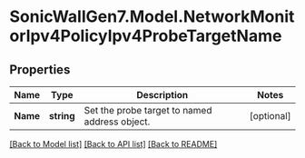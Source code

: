 # SonicWallGen7.Model.NetworkMonitorIpv4PolicyIpv4ProbeTargetName

## Properties

Name | Type | Description | Notes
------------ | ------------- | ------------- | -------------
**Name** | **string** | Set the probe target to named address object. | [optional] 

[[Back to Model list]](../README.md#documentation-for-models) [[Back to API list]](../README.md#documentation-for-api-endpoints) [[Back to README]](../README.md)

